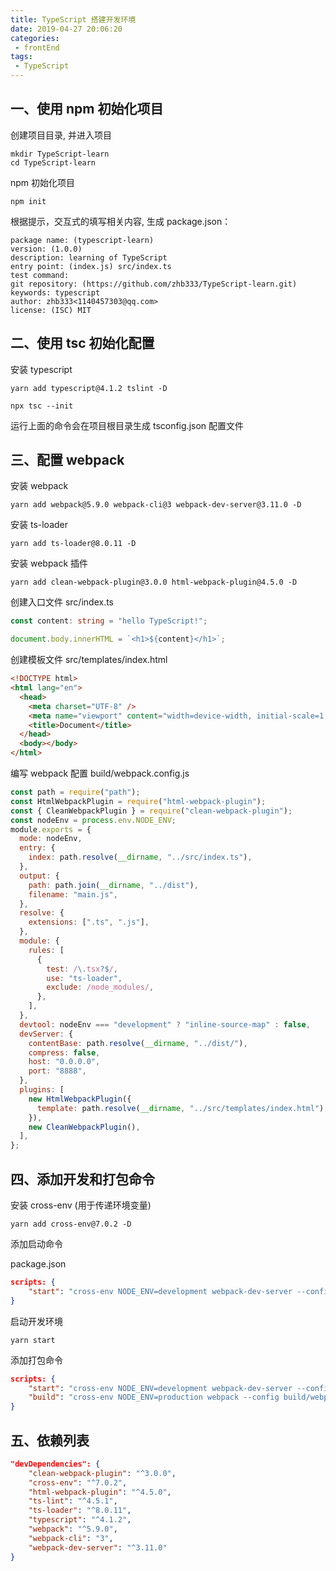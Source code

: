 ```yaml
---
title: TypeScript 搭建开发环境
date: 2019-04-27 20:06:20
categories:
 - frontEnd
tags:
 - TypeScript 
---
```


## 一、使用 npm 初始化项目

创建项目目录, 并进入项目

```shell
mkdir TypeScript-learn
cd TypeScript-learn
```

npm 初始化项目

```shell
npm init
```

根据提示，交互式的填写相关内容, 生成 package.json：

```shell
package name: (typescript-learn)
version: (1.0.0)
description: learning of TypeScript
entry point: (index.js) src/index.ts
test command:
git repository: (https://github.com/zhb333/TypeScript-learn.git)
keywords: typescript
author: zhb333<1140457303@qq.com>
license: (ISC) MIT
```

## 二、使用 tsc 初始化配置

安装 typescript

```shell
yarn add typescript@4.1.2 tslint -D
```

```shell
npx tsc --init
```

运行上面的命令会在项目根目录生成 tsconfig.json 配置文件

## 三、配置 webpack

安装 webpack

```shell
yarn add webpack@5.9.0 webpack-cli@3 webpack-dev-server@3.11.0 -D
```

安装 ts-loader

```shell
yarn add ts-loader@8.0.11 -D
```

安装 webpack 插件

```shell
yarn add clean-webpack-plugin@3.0.0 html-webpack-plugin@4.5.0 -D
```

创建入口文件 src/index.ts

```ts
const content: string = "hello TypeScript!";

document.body.innerHTML = `<h1>${content}</h1>`;
```

创建模板文件 src/templates/index.html

```html
<!DOCTYPE html>
<html lang="en">
  <head>
    <meta charset="UTF-8" />
    <meta name="viewport" content="width=device-width, initial-scale=1.0" />
    <title>Document</title>
  </head>
  <body></body>
</html>
```

编写 webpack 配置
build/webpack.config.js

```js
const path = require("path");
const HtmlWebpackPlugin = require("html-webpack-plugin");
const { CleanWebpackPlugin } = require("clean-webpack-plugin");
const nodeEnv = process.env.NODE_ENV;
module.exports = {
  mode: nodeEnv,
  entry: {
    index: path.resolve(__dirname, "../src/index.ts"),
  },
  output: {
    path: path.join(__dirname, "../dist"),
    filename: "main.js",
  },
  resolve: {
    extensions: [".ts", ".js"],
  },
  module: {
    rules: [
      {
        test: /\.tsx?$/,
        use: "ts-loader",
        exclude: /node_modules/,
      },
    ],
  },
  devtool: nodeEnv === "development" ? "inline-source-map" : false,
  devServer: {
    contentBase: path.resolve(__dirname, "../dist/"),
    compress: false,
    host: "0.0.0.0",
    port: "8888",
  },
  plugins: [
    new HtmlWebpackPlugin({
      template: path.resolve(__dirname, "../src/templates/index.html"),
    }),
    new CleanWebpackPlugin(),
  ],
};
```

## 四、添加开发和打包命令

安装 cross-env (用于传递环境变量)

```shell
yarn add cross-env@7.0.2 -D
```

添加启动命令

package.json

```json
scripts: {
    "start": "cross-env NODE_ENV=development webpack-dev-server --config build/webpack.config.js"
}
```

启动开发环境

```shell
yarn start
```

添加打包命令

```json
scripts: {
    "start": "cross-env NODE_ENV=development webpack-dev-server --config build/webpack.config.js",
    "build": "cross-env NODE_ENV=production webpack --config build/webpack.config.js"
}
```

## 五、依赖列表

```json
"devDependencies": {
    "clean-webpack-plugin": "^3.0.0",
    "cross-env": "^7.0.2",
    "html-webpack-plugin": "^4.5.0",
    "ts-lint": "^4.5.1",
    "ts-loader": "^8.0.11",
    "typescript": "^4.1.2",
    "webpack": "^5.9.0",
    "webpack-cli": "3",
    "webpack-dev-server": "^3.11.0"
}
```
